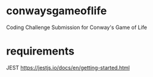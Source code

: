 # conwaysgameoflife
Coding Challenge Submission for Conway's Game of Life

# requirements
JEST
https://jestjs.io/docs/en/getting-started.html
